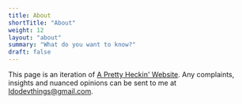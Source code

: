 ```yaml
---
title: About
shortTitle: "About"
weight: 12
layout: "about"
summary: "What do you want to know?"
draft: false
---
```


This page is an iteration of [A Pretty Heckin' Website](https://philotfarnsworth.github.io/APrettyHeckinWebsite/).  Any complaints, insights and nuanced opinions can be sent to me at [Idodevthings@gmail.com](mailto:Idodevthings@gmail.com).


